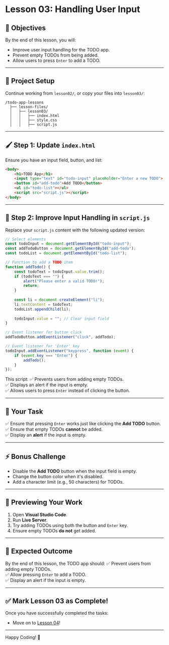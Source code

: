 # Lesson 03: Handling User Input

## 🎯 Objectives
By the end of this lesson, you will:
- Improve user input handling for the TODO app.
- Prevent empty TODOs from being added.
- Allow users to press `Enter` to add a TODO.

---

## 📂 **Project Setup**
Continue working from `lesson02/`, or copy your files into `lesson03/`:
```
/todo-app-lessons
  ├── lesson-files/
  │   ├── lesson03/
  │   │   ├── index.html
  │   │   ├── style.css
  │   │   ├── script.js
```

---

## 🖌 **Step 1: Update `index.html`**
Ensure you have an input field, button, and list:
```html
<body>
    <h1>TODO App</h1>
    <input type="text" id="todo-input" placeholder="Enter a new TODO">
    <button id="add-todo">Add TODO</button>
    <ul id="todo-list"></ul>
    <script src="script.js"></script>
</body>
```

---

## 🎯 **Step 2: Improve Input Handling in `script.js`**
Replace your `script.js` content with the following updated version:
```js
// Select elements
const todoInput = document.getElementById("todo-input");
const addTodoButton = document.getElementById("add-todo");
const todoList = document.getElementById("todo-list");

// Function to add a TODO item
function addTodo() {
    const todoText = todoInput.value.trim();
    if (todoText === "") {
        alert("Please enter a valid TODO!");
        return;
    }
    
    const li = document.createElement("li");
    li.textContent = todoText;
    todoList.appendChild(li);
    
    todoInput.value = ""; // Clear input field
}

// Event listener for button click
addTodoButton.addEventListener("click", addTodo);

// Event listener for 'Enter' key
todoInput.addEventListener("keypress", function (event) {
    if (event.key === "Enter") {
        addTodo();
    }
});
```

This script:
✅ Prevents users from adding empty TODOs.  
✅ Displays an alert if the input is empty.  
✅ Allows users to press `Enter` instead of clicking the button.  

---

## 🚀 **Your Task**
✅ Ensure that pressing `Enter` works just like clicking the **Add TODO** button.  
✅ Ensure that empty TODOs **cannot** be added.  
✅ Display an **alert** if the input is empty.  

---

## ⚡ **Bonus Challenge**
- Disable the **Add TODO** button when the input field is empty.
- Change the button color when it's disabled.
- Add a character limit (e.g., 50 characters) for TODOs.

---

## 👀 **Previewing Your Work**
1. Open **Visual Studio Code**.
2. Run **Live Server**.
3. Try adding TODOs using both the button and `Enter` key.
4. Ensure empty TODOs **do not** get added.

---

## 🎯 **Expected Outcome**
By the end of this lesson, the TODO app should:
✅ Prevent users from adding empty TODOs.  
✅ Allow pressing `Enter` to add a TODO.  
✅ Display an alert if the input is empty.  

---

## ✅ **Mark Lesson 03 as Complete!**
Once you have successfully completed the tasks:

- Move on to [Lesson 04](LESSON04.md)!

---

Happy Coding! 🚀